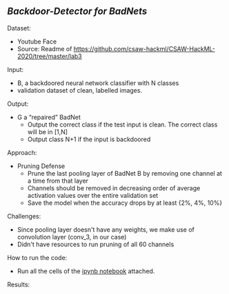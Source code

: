 ## ***Backdoor-Detector for BadNets***

Dataset: 
- Youtube Face
- Source: Readme of https://github.com/csaw-hackml/CSAW-HackML-2020/tree/master/lab3

Input:
- B, a backdoored neural network classifier with N classes
- validation dataset of clean, labelled images.

Output:
- G a “repaired” BadNet
  - Output the correct class if the test input is clean. The correct class will be in [1,N]
  - Output class N+1 if the input is backdoored

Approach:
- Pruning Defense
  -  Prune the last pooling layer of BadNet B by removing one channel at a time from that layer
  -  Channels should be removed in decreasing order of average activation values over the entire validation set
  -  Save the model when the accuracy drops by at least {2%, 4%, 10%}
 
Challenges:
- Since pooling layer doesn't have any weights, we make use of convolution layer (conv_3, in our case)
- Didn't have resources to run pruning of all 60 channels

How to run the code:
- Run all the cells of the [ipynb notebook](https://github.com/shreya1313/backdoor-detector/blob/main/backdoor_detector.ipynb) attached.

Results:

